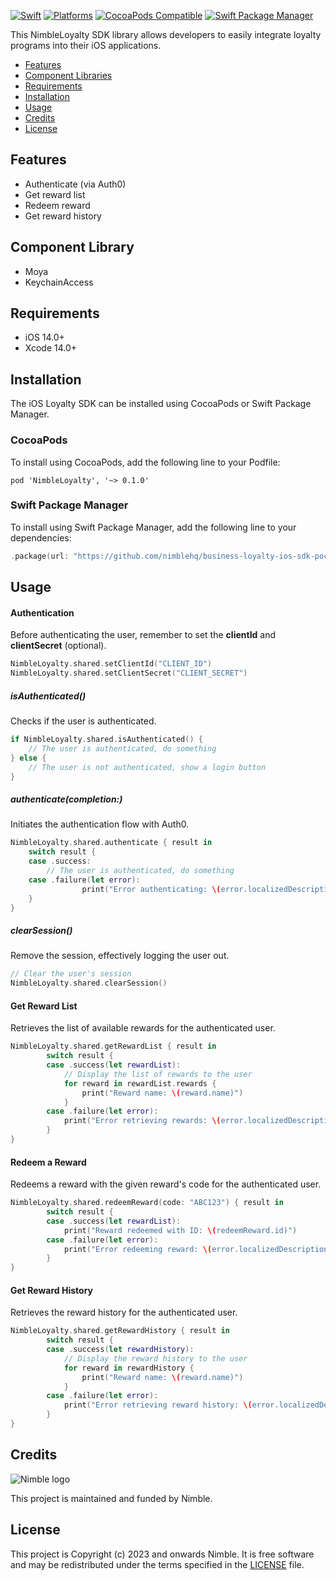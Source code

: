 [![Swift](https://img.shields.io/badge/Swift-5.0_5.1_5.2_3_5.4_5.5_5.6_5.7-orange?style=flat-square)](https://img.shields.io/badge/Swift-5.0_5.1_5.2_5.3_5.4_5.5_5.6_5.7-Orange?style=flat-square)
[![Platforms](https://img.shields.io/badge/Platforms-macOS_iOS-yellowgreen?style=flat-square)](https://img.shields.io/badge/Platforms-macOS_iOS-Green?style=flat-square)
[![CocoaPods Compatible](https://img.shields.io/cocoapods/v/Alamofire.svg?style=flat-square)](https://img.shields.io/cocoapods/v/Alamofire.svg)
[![Swift Package Manager](https://img.shields.io/badge/Swift_Package_Manager-compatible-orange?style=flat-square)](https://img.shields.io/badge/Swift_Package_Manager-compatible-orange?style=flat-square)

This NimbleLoyalty SDK library allows developers to easily integrate loyalty programs into their iOS applications.

- [Features](#features)
- [Component Libraries](#component-libraries)
- [Requirements](#requirements)
- [Installation](#installation)
- [Usage](#usage)
- [Credits](#credits)
- [License](#license)

## Features

- Authenticate (via Auth0)
- Get reward list
- Redeem reward
- Get reward history

## Component Library

- Moya
- KeychainAccess

## Requirements

- iOS 14.0+
- Xcode 14.0+

## Installation

The iOS Loyalty SDK can be installed using CocoaPods or Swift Package Manager.

### CocoaPods

To install using CocoaPods, add the following line to your Podfile:

```
pod 'NimbleLoyalty', '~> 0.1.0'
```

### Swift Package Manager

To install using Swift Package Manager, add the following line to your dependencies:

```swift
.package(url: "https://github.com/nimblehq/business-loyalty-ios-sdk-poc.git", from: "0.1.0")
```

## Usage

#### Authentication

Before authenticating the user, remember to set the **clientId** and **clientSecret** (optional).

```swift
NimbleLoyalty.shared.setClientId("CLIENT_ID")
NimbleLoyalty.shared.setClientSecret("CLIENT_SECRET")
```

##### isAuthenticated()

Checks if the user is authenticated.

```swift
if NimbleLoyalty.shared.isAuthenticated() {
    // The user is authenticated, do something
} else {
    // The user is not authenticated, show a login button
}
```

##### authenticate(completion:)

Initiates the authentication flow with Auth0.

```swift
NimbleLoyalty.shared.authenticate { result in
    switch result {
    case .success:
        // The user is authenticated, do something
    case .failure(let error):
				print("Error authenticating: \(error.localizedDescription)")
    }
}
```

##### clearSession()

Remove the session, effectively logging the user out.

```swift
// Clear the user's session
NimbleLoyalty.shared.clearSession()
```

#### Get Reward List

Retrieves the list of available rewards for the authenticated user.

```swift
NimbleLoyalty.shared.getRewardList { result in
		switch result {
		case .success(let rewardList):
		    // Display the list of rewards to the user
		    for reward in rewardList.rewards {
		        print("Reward name: \(reward.name)")
		    }
		case .failure(let error):
		    print("Error retrieving rewards: \(error.localizedDescription)")
		}
}
```

#### Redeem a Reward

Redeems a reward with the given reward's code for the authenticated user.

```swift
NimbleLoyalty.shared.redeemReward(code: "ABC123") { result in
		switch result {
		case .success(let rewardList):
		    print("Reward redeemed with ID: \(redeemReward.id)")
		case .failure(let error):
		    print("Error redeeming reward: \(error.localizedDescription)")
		}
}
```

#### Get Reward History

Retrieves the reward history for the authenticated user.

```swift
NimbleLoyalty.shared.getRewardHistory { result in
		switch result {
		case .success(let rewardHistory):
		    // Display the reward history to the user
		    for reward in rewardHistory {
		        print("Reward name: \(reward.name)")
		    }
		case .failure(let error):
		    print("Error retrieving reward history: \(error.localizedDescription)")
		}
}
```

## Credits

<picture>
    <source media="(prefers-color-scheme: dark)" srcset="https://assets.nimblehq.co/logo/dark/logo-dark-text-160.png">
    <img alt="Nimble logo" src="https://assets.nimblehq.co/logo/light/logo-light-text-160.png">
  </picture>

This project is maintained and funded by Nimble.

## License

This project is Copyright (c) 2023 and onwards Nimble. It is free software and may be redistributed under the terms specified in the [LICENSE] file.

[LICENSE]: /LICENSE
